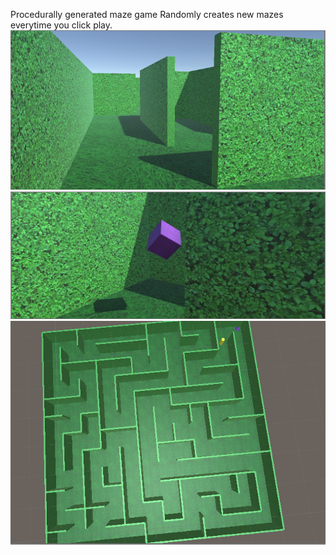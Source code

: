 Procedurally generated maze game
Randomly creates new mazes everytime you click play.
![](https://github.com/shrutimundargi/a-mazey/blob/master/Assets/picture1.png)
![](https://github.com/shrutimundargi/a-mazey/blob/master/Assets/picture2.png)
![](https://github.com/shrutimundargi/a-mazey/blob/master/Assets/picture3.png)
